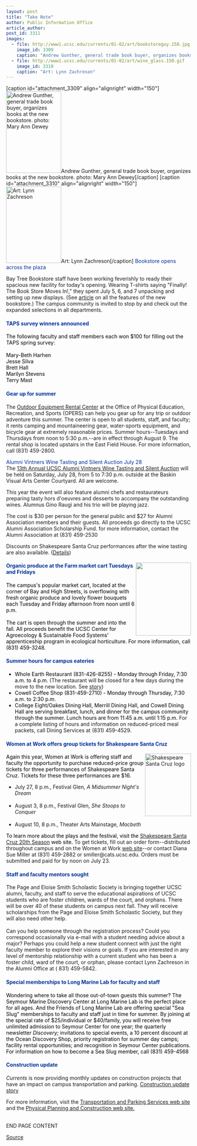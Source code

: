 ```yaml
---
layout: post
title: "Take Note"
author: Public Information Office
article_author: 
post_id: 3311
images:
  - file: http://www1.ucsc.edu/currents/01-02/art/bookstoreguy.150.jpg
    image_id: 3309
    caption: "Andrew Gunther, general trade book buyer, organizes books at the new bookstore. photo: Mary Ann Dewey"
  - file: http://www1.ucsc.edu/currents/01-02/art/wine_glass.150.gif
    image_id: 3310
    caption: "Art: Lynn Zachreson"
---
```


[caption id="attachment_3309" align="alignright" width="150"]<a href="http://dev-ucsc-news.pantheonsite.io/wp-content/uploads/2001/07/bookstoreguy.150.jpg"><img class="size-full wp-image-3309" src="http://dev-ucsc-news.pantheonsite.io/wp-content/uploads/2001/07/bookstoreguy.150.jpg" alt="Andrew Gunther, general trade book buyer, organizes books at the new bookstore. photo: Mary Ann Dewey" width="150" height="222" /></a>Andrew Gunther, general trade book buyer, organizes books at the new bookstore. photo: Mary Ann Dewey[/caption]
[caption id="attachment_3310" align="alignright" width="150"]<a href="http://dev-ucsc-news.pantheonsite.io/wp-content/uploads/2001/07/wine_glass.150.gif"><img class="size-full wp-image-3310" src="http://dev-ucsc-news.pantheonsite.io/wp-content/uploads/2001/07/wine_glass.150.gif" alt="Art: Lynn Zachreson" width="150" height="208" /></a>Art: Lynn Zachreson[/caption]
<font color="#003399">Bookstore opens across the plaza</font>
<p>
  Bay Tree Bookstore staff have been working feverishly to ready their spacious new facility for today's opening. Wearing T-shirts saying "Finally! The Book Store Moves In!," they spent July 5, 6, and 7 unpacking and setting up new displays. (See <a href="http://www.ucsc.edu/currents/00-01/06-25/bookstore.html">article</a> on all the features of the new bookstore.) The campus community is invited to stop by and check out the expanded selections in all departments.
</p>
<h4>
  <font color="#003399">TAPS survey winners announced</font>
</h4>
<p>
  <font color="#000000">The following faculty and staff members each won $100 for filling out the TAPS spring survey:<br>
  <br>
  Mary-Beth Harhen<br>
  Jesse Silva<br>
  Brett Hall<br>
  Marilyn Stevens<br>
  Terry Mast</font>
</p>
<h4>
  <font color="#003399">Gear up for summer</font>
</h4>
<p>
  The <a href="http://www.ucsc.edu/opers/rec/rentals.html">Outdoor Equipment Rental Center</a> at the Office of Physical Education, Recreation, and Sports (OPERS) can help you gear up for any trip or outdoor adventure this summer. The center is open to all students, staff, and faculty; it rents camping and mountaineering gear, water-sports equipment, and bicycle gear at extremely reasonable prices. Summer hours--Tuesdays and Thursdays from noon to 5:30 p.m.--are in effect through August 9. The rental shop is located upstairs in the East Field House. For more information, call (831) 459-2800.
</p><font color="#003399">Alumni Vintners Wine Tasting and Silent Auction July 28<br></font>The <a href="http://alumni.ucsc.edu/events/wine/wt_2001.htm">13th Annual UCSC Alumni Vintners Wine Tasting and Silent Auction</a> will be held on Saturday, July 28, from 5 to 7:30 p.m. outside at the Baskin Visual Arts Center Courtyard. All are welcome.
<p>
  This year the event will also feature alumni chefs and restaurateurs preparing tasty hors d'oeuvres and desserts to accompany the outstanding wines. Alumnus Gino Raugi and his trio will be playing jazz.
</p>
<p>
  The cost is $30 per person for the general public and $27 for Alumni Association members and their guests. All proceeds go directly to the UCSC Alumni Association Scholarship Fund. for more information, contact the Alumni Association at (831) 459-2530
</p>
<p>
  Discounts on Shakespeare Santa Cruz performances after the wine tasting are also available. (<a href="http://alumni.ucsc.edu/events/wine/wt_2001.htm">Details</a>)
</p>
<h4>
  <img align="right" border="0" height="199" src="../art/carrots.beets.150.jpg" width="150" alt=""><font color="#003399">Organic produce at the Farm market cart Tuesdays and Fridays</font>
</h4>
<p>
  <font color="#000000">The campus's popular market cart, located at the corner of Bay and High Streets, is overflowing with fresh organic produce and lovely flower bouquets each Tuesday and Friday afternoon from noon until 6 p.m.<br>
  <br>
  The cart is open through the summer and into the fall. All proceeds benefit the UCSC Center for Agroecology &amp; Sustainable Food Systems' apprenticeship program in ecological horticulture. For more information, call (831) 459-3248.</font>
</p>
<h4>
  <font color="#003399">Summer hours for campus eateries</font>
</h4>
<ul>
  <li>
    <font color="#000000">Whole Earth Restaurant (831-426-8255) - Monday through Friday, 7:30 a.m. to 4 p.m.</font> (The restaurant will be closed for a few days during the move to the new location. See <a href="commons_restaurant.html">story</a>)
  </li>
  <li>
    <font color="#000000">Cowell Coffee Shop (831-459-2710) - Monday through Thursday, 7:30 a.m. to 2:30 p.m.</font>
  </li>
  <li>
    <font color="#000000">College Eight/Oakes Dining Hall, Merrill Dining Hall, and Cowell Dining Hall are serving breakfast, lunch, and dinner for the campus community through the summer. Lunch hours are from 11:45 a.m. until 1:15 p.m.</font> For a complete listing of hours and information on reduced-priced meal packets, call Dining Services at (831) 459-4529.
  </li>
</ul>
<h4>
  <font color="#003399">Women at Work offers group tickets for Shakespeare Santa Cruz</font>
</h4>
<p>
  <img align="right" alt="Shakespeare Santa Cruz logo" border="0" height="170" src="../art/shakespeare_logo.125.jpg" width="125"><font color="#000000">Again this year, Women at Work</font> <font color="#000000">is offering staff and faculty the opportunity to purchase reduced-price group tickets for three performances of Shakespeare Santa Cruz.</font> <font color="#000000">Tickets for these three performances are $16.</font>
</p>
<ul>
  <li>July 27, 8 p.m., Festival Glen, <i>A Midsummer Night's Dream</i><br>
    <br>
  </li>
  <li>August 3, 8 p.m., Festival Glen, <i>She Stoops to Conquer</i><br>
    <br>
  </li>
  <li>August 10, 8 p.m., Theater Arts Mainstage, <i>Macbeth</i>
  </li>
</ul>
<p>
  <font color="#000000">To learn more about the plays and the festival, visit the</font> <a href="http://www.shakespearesantacruz.org/summer01/welcome.shtml">Shakespeare Santa Cruz 20th Season</a> <font color="#000000">web site.</font> To get tickets, fill out an order form--distributed throughout campus and on the Women at Work <a href="http://www2.ucsc.edu/womenatwork/">web site</a>--or contact Diana Sue Miller at (831) 459-2882 or smiller@cats.ucsc.edu. Orders must be submitted and paid for by noon on July 23.
</p>
<h4>
  <font color="#003399">Staff and faculty mentors sought</font>
</h4>
<p>
  The Page and Eloise Smith Scholastic Society is bringing together UCSC alumni, faculty, and staff to serve the educational aspirations of UCSC students who are foster children, wards of the court, and orphans. There will be over 40 of these students on campus next fall. They will receive scholarships from the Page and Eloise Smith Scholastic Society, but they will also need other help.<br>
  <br>
  Can you help someone through the registration process? Could you correspond occasionally via e-mail with a student needing advice about a major? Perhaps you could help a new student connect with just the right faculty member to explore their visions or goals. If you are interested in any level of mentorship relationship with a current student who has been a foster child, ward of the court, or orphan, please contact Lynn Zachreson in the Alumni Office at ( 831) 459-5842.
</p>
<h4>
  <font color="#003399">Special memberships to Long Marine Lab for faculty and staff</font>
</h4>
<p>
  <font color="#000000">Wondering where to take all those out-of-town guests this summer? The Seymour Marine Discovery Center at Long Marine Lab is the perfect place for all ages. And the Friends of Long Marine Lab are offering special "Sea Slug" memberships to faculty and staff just in time for summer. By joining at the special rate of $25/individual or $40/family, you will receive free unlimited admission to Seymour Center for one year; the quarterly newsletter <i>Discovery;</i> invitations to special events, a 10 percent discount at the Ocean Discovery Shop, priority registration for summer day camps; facility rental opportunities; and recognition in Seymour Center publications. For information on how to become a Sea Slug member, call (831) 459-4568</font>
</p>
<h4>
  <font color="#003399">Construction update</font>
</h4>
<p>
  <i>Currents</i> is now providing monthly updates on construction projects that have an impact on campus transportation and parking. <a href="../../construction.html">Construction update story</a>
</p>
<p>
  For more information, visit the <a href="http://www2.ucsc.edu/taps/">Transportation and Parking Services web site</a> and the <a href="http://www2.ucsc.edu/ppc/">Physical Planning and Construction web site.</a>
</p>
<p>
  <br>
  END PAGE CONTENT
</p>
<p><a href="http://www1.ucsc.edu/currents/01-02/07-09/takenote.html" title="Permalink to takenote">Source</a></p>

